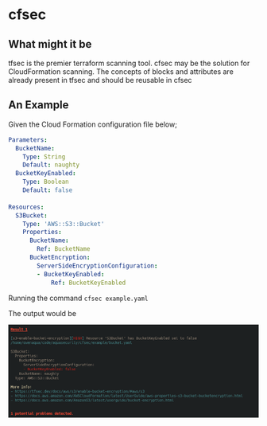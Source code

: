 # cfsec

## What might it be

tfsec is the premier terraform scanning tool. cfsec may be the solution for CloudFormation scanning. The concepts of blocks and attributes are already present in tfsec and should be reusable in cfsec

## An Example

Given the Cloud Formation configuration file below;

```yaml
Parameters:
  BucketName: 
    Type: String
    Default: naughty
  BucketKeyEnabled:
    Type: Boolean
    Default: false

Resources:
  S3Bucket:
    Type: 'AWS::S3::Bucket'
    Properties:
      BucketName: 
        Ref: BucketName
      BucketEncryption:
        ServerSideEncryptionConfiguration:
        - BucketKeyEnabled: 
            Ref: BucketKeyEnabled

```

Running the command `cfsec example.yaml`

The output would be

![screenshot.png](screenshot.png)


